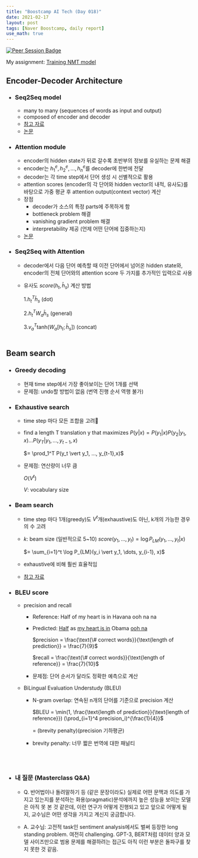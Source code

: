 ```yaml
---
title: "Boostcamp AI Tech (Day 018)"
date: 2021-02-17
layout: post
tags: [Naver Boostcamp, daily report]
use_math: true
---
```


[![Peer Session Badge](https://img.shields.io/badge/Peer%20Session-CC527A?style=flat)](../peer_session/day018.html)

My assignment: [Training NMT model](https://colab.research.google.com/drive/1-mtmPui28nzZl6DfWNAZ_0HqKnzX6BmG?usp=sharing)

## Encoder-Decoder Architecture
* ### Seq2Seq model
    * many to many (sequences of words as input and output)
    * composed of encoder and decoder
    * [참고 자료](https://google.github.io/seq2seq/)
    * [논문](https://arxiv.org/abs/1409.3215)
* ### Attention module
    * encoder의 hidden state가 뒤로 갈수록 초반부의 정보를 유실하는 문제 해결
    * encoder는 $h_1^e, h_2^e, \dots, h_n^e$를 decoder에 한번에 전달
    * decoder는 각 time step에서 단어 생성 시 선별적으로 활용
    * attention scores (encoder의 각 단어와 hidden vector의 내적, 유사도)를 바탕으로 가중 평균 후 attention output(context vector) 계산
    * 장점
        * decoder가 소스의 특정 parts에 주목하게 함
        * bottleneck problem 해결
        * vanishing gradient problem 해결
        * interpretability 제공 (언제 어떤 단어에 집중하는지)
    * [논문](https://arxiv.org/abs/1508.04025)
* ### Seq2Seq with Attention
    * decoder에서 다음 단어 예측할 때 이전 단어에서 넘어온 hidden state와, encoder의 전체 단어와의 attention score 두 가지를 추가적인 입력으로 사용
    * 유사도 $score(h_t, \bar h_s)$ 계산 방법
    
        $1. h_t^T \bar h_s  \text{ (dot)}$

        $2. h_t^T W_a \bar h_s \text{ (general)}$

        $3. v_a^T \text{tanh} (W_a[h_t; \bar h_s]) \text{ (concat)}$
<br><br>

## Beam search
* ### Greedy decoding
    * 현재 time step에서 가장 좋아보이는 단어 1개를 선택
    * 문제점: undo할 방법이 없음 (번역 진행 순서 역행 불가)
* ### Exhaustive search
    * time step 마다 모든 조합을 고려
    * find a length T translation y that maximizes
        $P(y \vert x) = P(y_1 \vert x)P(y_2 \vert y_1 ,x) ... P(y_T \vert y_1, ..., y_{t-1},x)$
        
        $= \prod_1^T P(y_t \vert y_1, ..., y_{t-1},x)$
    * 문제점: 연산량이 너무 큼
    
        $O(V^t)$
        
        $V$: vocabulary size
* ### Beam search
    * time step 마다 1개(greedy)도 $V^t$개(exhaustive)도 아닌, k개의 가능한 경우의 수 고려
    * $k$: beam size (일반적으로 5~10)
        $score(y_1, \dots, y_t) = \log P_{LM}(y_1, \dots, y_t \vert x)$
        
        $= \sum_{i=1}^t \log P_{LM}(y_i \vert y_1, \dots, y_{i-1}, x)$
    * exhaustive에 비해 훨씬 효율적임
    * [참고 자료](https://web.stanford.edu/class/cs224n/slides/cs224n-2019-lecture08-nmt.pdf)

* ### BLEU score
    * precision and recall
        * Reference: Half of my heart is in Havana ooh na na
        * Predicted: <ins>Half</ins> as <ins>my heart is in</ins> Obama <ins>ooh na</ins>

            $precision = \frac{\text{\# correct words}}{\text{length of prediction}} = \frac{7}{9}$
            
            $recall = \frac{\text{\# correct words}}{\text{length of reference}} = \frac{7}{10}$

        * 문제점: 단어 순서가 달라도 정확한 예측으로 계산
    * BiLingual Evaluation Understudy (BLEU)
        * N-gram overlap: 연속된 n개의 단어를 기준으로 precision 계산

            $BLEU = \min(1, \frac{\text{length of prediction}}{\text{length of reference}}) (\prod_{i=1}^4 precision_i)^{\frac{1}{4}}$

            = (brevity penalty)(precision 기하평균)
        * brevity penalty: 너무 짧은 번역에 대한 패널티

<br><br>

* ### 내 질문 (Masterclass Q&A)
    * Q. 반어법이나 돌려말하기 등 (같은 문장이라도) 실제로 어떤 문맥과 의도를 가지고 있는지를 분석하는 화용(pragmatic)분석에까지 높은 성능을 보이는 모델은 아직 못 본 것 같은데, 이런 연구가 어떻게 진행되고 있고 앞으로 어떻게 될지, 교수님은 어떤 생각을 가지고 계신지 궁금합니다.
    
    * A. 교수님: 고전적 task인 sentiment analysis에서도 벌써 등장한 long standing problem. 여전히 challenging. GPT-3, BERT처럼 데이터 양과 모델 사이즈만으로 범용 문제를 해결하려는 접근도 아직 이런 부분은 돌파구를 찾지 못한 것 같음.
<br><br>